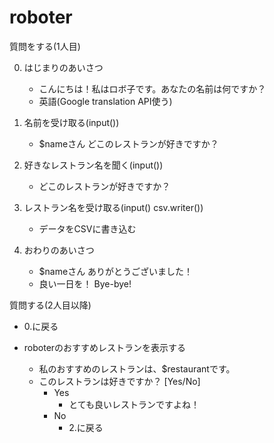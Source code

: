 # roboter

質問をする(1人目)

0. はじまりのあいさつ
    - こんにちは！私はロボ子です。あなたの名前は何ですか？
    - 英語(Google translation API使う)

1. 名前を受け取る(input())
    - $nameさん どこのレストランが好きですか？

2. 好きなレストラン名を聞く(input())
    - どこのレストランが好きですか？

3. レストラン名を受け取る(input() csv.writer())
    - データをCSVに書き込む

4. おわりのあいさつ
    - $nameさん ありがとうございました！
    - 良い一日を！ Bye-bye!

質問する(2人目以降)

- 0.に戻る

- roboterのおすすめレストランを表示する
  - 私のおすすめのレストランは、$restaurantです。
  - このレストランは好きですか？ [Yes/No]
    - Yes
      - とても良いレストランですよね！
    - No
      - 2.に戻る
